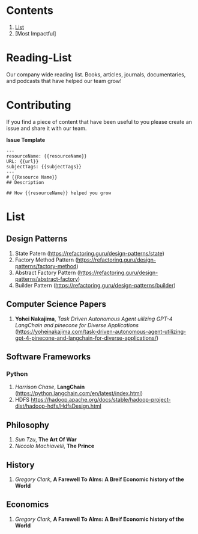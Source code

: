 # Contents
1. [List](#List)
2. [Most Impactful]
# Reading-List
Our company wide reading list. Books, articles, journals, documentaries, and podcasts that have helped our team grow!

# Contributing
If you find a piece of content that have been useful to you please create an issue and share it with our team.

**Issue Template**
```
---
resourceName: {{resourceName}}
URL: {{url}}
subjectTags: {{subjectTags}}
---
# {{Resource Name}}
## Description

## How {{resourceName}} helped you grow
```

# List
## Design Patterns
1. State Patern (https://refactoring.guru/design-patterns/state)
2. Factory Method Pattern (https://refactoring.guru/design-patterns/factory-method)
3. Abstract Factory Pattern (https://refactoring.guru/design-patterns/abstract-factory)
4. Builder Pattern (https://refactoring.guru/design-patterns/builder)

## Computer Science Papers
1. **Yohei Nakajima**, *Task Driven Autonomous Agent uilizing GPT-4 LangChain and pinecone for Diverse Applications* (https://yoheinakajima.com/task-driven-autonomous-agent-utilizing-gpt-4-pinecone-and-langchain-for-diverse-applications/)

## Software Frameworks
### Python
1. *Harrison Chase*, **LangChain** (https://python.langchain.com/en/latest/index.html)
2. HDFS https://hadoop.apache.org/docs/stable/hadoop-project-dist/hadoop-hdfs/HdfsDesign.html

## Philosophy
1. *Sun Tzu*, **The Art Of War**
2. *Niccolo Machiavelli*, **The Prince**

## History
1. *Gregory Clark*, **A Farewell To Alms: A Breif Economic history of the World**

## Economics
1. *Gregory Clark*, **A Farewell To Alms: A Breif Economic history of the World**


